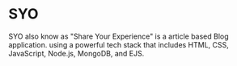 # SYO
SYO also know as "Share Your Experience" is a article based Blog application. using a powerful tech stack that includes HTML, CSS, JavaScript, Node.js, MongoDB, and EJS.

